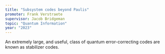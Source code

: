 ```yaml
---
title: "Subsystem codes beyond Paulis"
promoter: Frank Verstraete
supervisor: Jacob Bridgeman
topic: "Quantum Information"
year: "2023"
---
```


An extremely large, and useful, class of quantum error-correcting codes are known as stabilizer codes.
